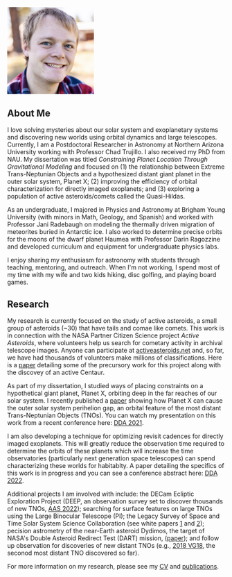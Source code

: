 <img src="picture.jpg" width="200">

## About Me
I love solving mysteries about our solar system and exoplanetary systems and discovering new worlds using orbital dynamics and large telescopes. Currently, I am a Postdoctoral Researcher in Astronomy at Northern Arizona University working with Professor Chad Trujillo. I also received my PhD from NAU. My dissertation was titled *Constraining Planet Location Through Gravitational Modeling* and focused on (1) the relationship between Extreme Trans-Neptunian Objects and a hypothesized distant giant planet in the outer solar system, Planet X; (2) improving the efficiency of orbital characterization for directly imaged exoplanets; and (3) exploring a population of active asteroids/comets called the Quasi-Hildas.

As an undergraduate, I majored in Physics and Astronomy at Brigham Young University (with minors in Math, Geology, and Spanish) and worked with Professor Jani Radebaugh on modeling the thermally driven migration of meteorites buried in Antarctic ice. I also worked to determine precise orbits for the moons of the dwarf planet Haumea with Professor Darin Ragozzine and developed curriculum and equipment for undergraduate physics labs.

I enjoy sharing my enthusiasm for astronomy with students through teaching, mentoring, and outreach. When I'm not working, I spend most of my time with my wife and two kids hiking, disc golfing, and playing board games.

## Research
My research is currently focused on the study of active asteroids, a small group of asteroids (~30) that have tails and comae like comets. This work is in connection with the NASA Partner Citizen Science project *Active Asteroids*, where volunteers help us search for cometary activity in archival telescope images. Anyone can participate at [activeasteroids.net](http://activeasteroids.net/) and, so far, we have had thousands of volunteers make millions of classifications. Here is a [paper](https://iopscience.iop.org/article/10.3847/2041-8213/ab7dc6/pdf) detailing some of the precursory work for this project along with the discovey of an active Centaur.

As part of my dissertation, I studied ways of placing constraints on a hypothetical giant planet, Planet X, orbiting deep in the far reaches of our solar system. I recently published a [paper](https://iopscience.iop.org/article/10.3847/1538-3881/abfb6f) showing how Planet X can cause the outer solar system perihelion gap, an orbital feature of the most distant Trans-Neptunian Objects (TNOs). You can watch my presentation on this work from a recent conference here: [DDA 2021](https://vimeo.com/545351933).

I am also developing a technique for optimizing revisit cadences for directly imaged exoplanets. This will greatly reduce the observation time required to determine the orbits of these planets which will increase the time observatories (particularly next generation space telescopes) can spend characterizing these worlds for habitablty. A paper detailing the specifics of this work is in progress and you can see a conference abstract here: [DDA 2022](https://baas.aas.org/pub/2022n4i401p03/release/1).

Additional projects I am involved with include: the DECam Ecliptic Exploration Project (DEEP, an observation survey set to discover thousands of new TNOs, [AAS 2022](https://baas.aas.org/pub/2022n6i227p05/release/1)); searching for surface features on large TNOs using the Large Binocular Telescope (PI); the Legacy Survey of Space and Time Solar System Science Collaboration (see white papers [1](https://arxiv.org/pdf/2009.07653.pdf) and [2](https://arxiv.org/pdf/2011.03584.pdf)); pecision astrometry of the near-Earth asteroid Dydimos, the target of NASA's Double Asteroid Redirect Test (DART) mission, ([paper](https://iopscience.iop.org/article/10.3847/PSJ/ac7be1/pdf)); and follow up observation for discoveries of new distant TNOs (e.g., [2018 VG18](https://minorplanetcenter.net/mpec/K18/K18Y14.html), the seconod most distant TNO discovered so far).

For more information on my research, please see my [CV](cv_aug_2022.pdf) and [publications](https://ui.adsabs.harvard.edu/search/filter_author_facet_hier_fq_author=AND&filter_author_facet_hier_fq_author=author_facet_hier%3A%220%2FOldroyd%2C%20W%22&fq=%7B!type%3Daqp%20v%3D%24fq_author%7D&fq_author=(author_facet_hier%3A%220%2FOldroyd%2C%20W%22)&q=%20author%3A%22oldroyd%22&sort=date%20desc%2C%20bibcode%20desc&p_=0).
